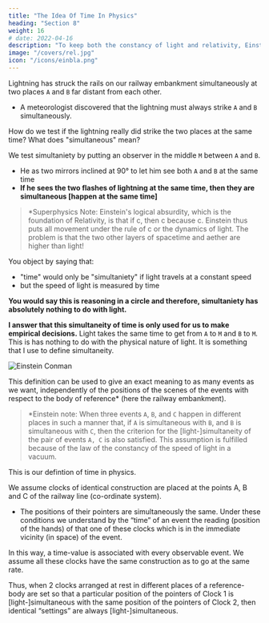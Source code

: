 ```yaml
---
title: "The Idea Of Time In Physics"
heading: "Section 8"
weight: 16
# date: 2022-04-16
description: "To keep both the constancy of light and relativity, Einstein applies the changes onto spacetime itself, as an out-of-the-box thinking that uses light as the judge"
image: "/covers/rel.jpg"
icon: "/icons/einbla.png"
---
```




Lightning has struck the rails on our railway embankment simultaneously at two places `A` and `B` far distant from each other. 
- A meteorologist discovered that the lightning must always strike `A` and `B` simultaneously.

How do we test if the lightning really did strike the two places at the same time? What does "simultaneous" mean?

<!-- I make the additional assertion that these two lightning flashes occurred simultaneously. If now I ask
you whether there is sense in this statement, you will answer my question with a decided “Yes.”

But if I now approach you with the request to explain to me the sense of the statement more precisely, you find after some consideration that the answer to this question is not so easy as it appears at first sight. -->

<!-- After some time perhaps the following answer would occur to you=  “The significance of the statement is clear in itself and needs no further
explanation; of course it would require some consideration if I were to be commissioned to determine by observations whether in the actual case the two events took place simultaneously or not.”

I cannot be satisfied with this answer for the following reason.  -->


<!--  then we should be faced with the task of testing whether or not this theoretical result is in accordance with the reality. -->

<!-- We encounter the same difficulty with all physical statements in which the conception “simultaneous” plays a part.  -->

<!-- The concept does not exist for the physicist until he has the possibility of discovering whether or not it is fulfilled in an actual case. We thus require a definition of simultaneity such that this definition supplies us with the method by means of which, in the present case, he can decide by experiment whether or not both the lightning strokes occurred simultaneously. 

As long as this requirement is not satisfied, I allow myself to be deceived as a physicist (and of course the same applies if I am not a physicist), when I imagine that I am able to attach a meaning to the statement of simultaneity. (I would ask the reader not to proceed farther until he is fully convinced on this point.) -->

<!-- After thinking the matter over for some time you then offer the following suggestion with which to test simultaneity.  -->

We test simultaniety by putting an observer in the middle `M` between `A` and `B`. 
- He as two mirrors inclined at 90° to let him see both `A` and `B` at the same time
- **If he sees the two flashes of lightning at the same time, then they are simultaneous [happen at the same time]**

> *Superphysics Note: Einstein's logical absurdity, which is the foundation of Relativity, is that if c, then c because c. Einstein thus puts all movement under the rule of c or the dynamics of light. The problem is that the two other layers of spacetime and aether are higher than light!


<!-- By measuring along the rails, the connecting line AB should be measured up and an observer placed at the mid-point M of the distance AB.  -->

You object by saying that:
- "time" would only be "simultaniety" if light travels at a constant speed
- but the speed of light is measured by time

**You would say this is reasoning in a circle and therefore, simultaniety has absolutely nothing to do with light.**

<!-- I am very pleased with this suggestion, but for all that I cannot regard the matter as quite settled,
because I feel constrained to raise the following objection=  “Your definition would certainly be
right, if I only knew that the light by means of which the observer at M perceives the lightning
flashes travels along the length A ~T M with the same velocity as along the length B ~T M. -->

<!-- But an examination of this supposition would only be possible if we already had at our disposal the means of measuring time. It would thus appear as though we were moving here in a logical circle.” -->

<!-- After further consideration you cast a somewhat disdainful glance at me — and rightly so — and you declare=  “I maintain my previous definition nevertheless, because in reality it  -->

<span style="color=  red"><b>I answer that this simultaneity of time is only used for us to make empirical decisions.</b>  <!-- There is only one demand to be made of the definition of , namely, that in every real case it must supply us with an empirical decision as to whether or not the conception that has to be defined is fulfilled. That my definition satisfies this demand is indisputable.  -->  Light takes the same time to get from `A` to `M` and `B` to `M`. This is has nothing to do with the physical nature of light. It is something that I use to define simultaneity.</span>

![Einstein Conman](/icons/einbla.png)

This definition can be used to give an exact meaning to as many events as we want, independently of the positions of the scenes of the events with respect to the body of reference* (here the railway embankment). 

> *Einstein note: When three events `A`, `B`, and `C` happen in different places in such a manner that, if `A` is simultaneous with `B`, and `B` is simultaneous with `C`<!-- (simultaneous in the sense of the above definition) -->, then the criterion for the [light-]simultaneity of the pair of events `A, C` is also satisfied. This assumption is <!-- a physical hypothesis about the law of propagation of light; it must certainly be --> fulfilled because of <!-- if we are to maintain --> the law of the constancy of the speed of light in a vacuum.


This is our defintion of time in physics. 

We assume clocks of identical construction are placed at the points A, B and C of the railway line (co-ordinate system). 
- The positions of their pointers are simultaneously the same. Under these conditions we understand by the “time” of an event the reading (position of the hands) of that one of these clocks which is in the immediate vicinity (in space) of the event. 

In this way, a time-value is associated with every observable event. <!-- This stipulation contains a further physical hypothesis, the validity of which will hardly be doubted without empirical evidence to the contrary. It has been assumed that  --> We assume all these clocks have the same construction as to go at the same rate. 

Thus, when 2 clocks arranged at rest in different places of a reference-body are set so that a particular position of the pointers of Clock 1 is [light-]simultaneous with the same position of the pointers of Clock 2, then identical “settings” are always [light-]simultaneous.
